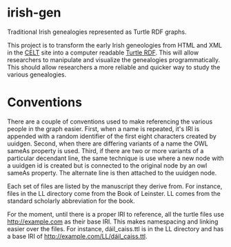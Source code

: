 # irish-gen
Traditional Irish genealogies represented as Turtle RDF graphs.

This project is to transform the early Irish geneologies from HTML and
XML in the [CELT](http://celt.ucc.ie) site into a computer readable
[Turtle RDF](http://www.w3.org/TR/turtle/).  This will allow
researchers to manipulate and visualize the genealogies
programmatically.  This should allow researchers a more reliable and
quicker way to study the various genealogies.

# Conventions

There are a couple of conventions used to make referencing the various
people in the graph easier.  First, when a name is repeated, it's IRI
is appended with a random identifier of the first eight characters
created by uuidgen.  Second, when there are differing variants of a
name the OWL sameAs property is used.  Third, if there are two or more
variants of a particular decendant line, the same technique is use
where a new node with a uuidgen id is created but is connected to the
original node by an owl sameAs property.  The alternate line is then
attached to the uuidgen node.

Each set of files are listed by the manuscript they derive from. For
instance, files in the LL directory come from the Book of Leinster.
LL comes from the standard scholarly abbreviation for the book.

For the moment, until there is a proper IRI to reference, all the
turtle files use http://example.com as their base IRI. This makes
namespacing and linking easier over the files.  For instance,
dáil_caiss.ttl is in the LL directory and has a base IRI of
http://example.com/LL/dáil_caiss.ttl.